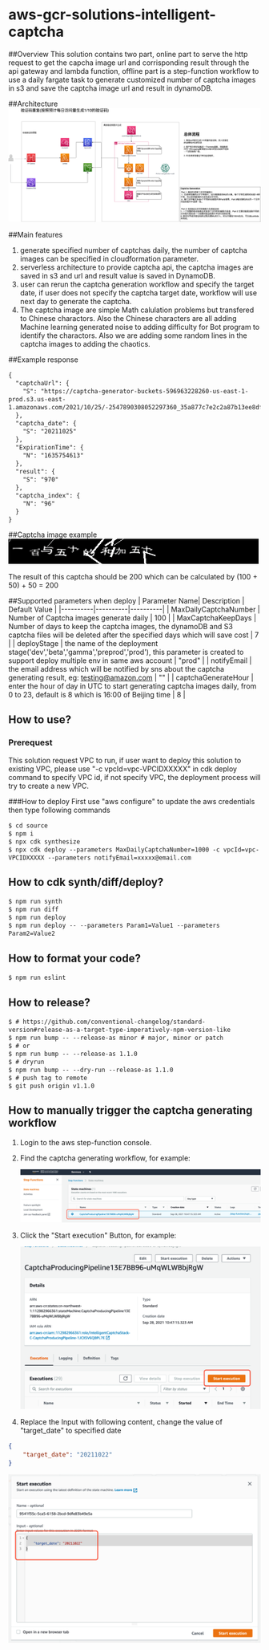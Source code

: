 # aws-gcr-solutions-intelligent-captcha

##Overview
This solution contains two part, online part to serve the http request to get the capcha image url and corrisponding result through the api gateway and lambda function, offline part is a step-function workflow to use a daily fargate task to generate customized number of captcha images in s3 and save the captcha image url and result in dynamoDB.

##Architecture
![Architecture image](docs/images/Anti-Bot%20Captcha-Realtime-repeat.png)

##Main features
1. generate specified number of captchas daily, the number of captcha images can be specified in cloudformation parameter.
2. serverless architecture to provide captcha api, the captcha images are saved in s3 and url and result value is saved in DynamoDB.
3. user can rerun the captcha generation workflow and specify the target date, if user does not specify the captcha target date, workflow will use next day to generate the captcha.
4. The captcha image are simple Math calulation problems but transfered to Chinese charactors. Also the Chinese characters are all adding Machine learning generated noise to adding difficulty for Bot program to identify the charactors. Also we are adding some random lines in the captcha images to adding the chaotics.

##Example response
```angular2html
{
  "captchaUrl": {
    "S": "https://captcha-generator-buckets-596963228260-us-east-1-prod.s3.us-east-1.amazonaws.com/2021/10/25/-2547890308052297360_35a877c7e2c2a87b13ee8dfbbc7f00c3.png"
  },
  "captcha_date": {
    "S": "20211025"
  },
  "ExpirationTime": {
    "N": "1635754613"
  },
  "result": {
    "S": "970"
  },
  "captcha_index": {
    "N": "96"
  }
}
```

##Captcha image example
![captcha example](docs/images/captcha_example.png)

The result of this captcha should be 200 which can be calculated by (100 + 50) + 50 = 200

##Supported parameters when deploy
| Parameter Name| Description | Default Value |
|----------|----------|----------|
| MaxDailyCaptchaNumber | Number of Captcha images generate daily | 100 |
| MaxCaptchaKeepDays | Number of days to keep the captcha images, the dynamoDB and S3 captcha files will be deleted after the specified days which will save cost | 7 |
| deployStage | the name of the deployment stage('dev','beta','gamma','preprod','prod'), this parameter is created to support deploy multiple env in same aws account | "prod" |
| notifyEmail | the email address which will be notified by sns about the captcha generating result, eg: testing@amazon.com | "" |
| captchaGenerateHour | enter the hour of day in UTC to start generating captcha images daily, from 0 to 23, default is 8 which is 16:00 of Beijing time | 8 |

## How to use?
### Prerequest
This solution request VPC to run, if user want to deploy this solution to existing VPC, please use "-c vpcId=vpc-VPCIDXXXXX" in cdk deploy command to specify  VPC id, if not specify VPC, the deployment process will try to create a new VPC.

###How to deploy
First use "aws configure" to update the aws credentials then type following commands
```shell
$ cd source
$ npm i
$ npx cdk synthesize
$ npx cdk deploy --parameters MaxDailyCaptchaNumber=1000 -c vpcId=vpc-VPCIDXXXXX --parameters notifyEmail=xxxxx@email.com
```


## How to cdk synth/diff/deploy?

```shell
$ npm run synth
$ npm run diff
$ npm run deploy
$ npm run deploy -- --parameters Param1=Value1 --parameters Param2=Value2
```

## How to format your code?

```shell
$ npm run eslint
```

## How to release?

```shell
$ # https://github.com/conventional-changelog/standard-version#release-as-a-target-type-imperatively-npm-version-like
$ npm run bump -- --release-as minor # major, minor or patch
$ # or
$ npm run bump -- --release-as 1.1.0
$ # dryrun
$ npm run bump -- --dry-run --release-as 1.1.0
$ # push tag to remote
$ git push origin v1.1.0
```

## How to manually trigger the captcha generating workflow
1. Login to the aws step-function console.
2. Find the captcha generating workflow, for example:

   ![step-function console](docs/images/step-function_console.png)
3. Click the "Start execution" Button, for example:

   ![start step-function execution](docs/images/step-function_console_start_execution.png)
5. Replace the Input with following content, change the value of "target_date" to specified date
```json
{
    "target_date": "20211022"
}
```

   ![step-function workflow option](docs/images/step-function_console_trigger_workflow_option.png)
